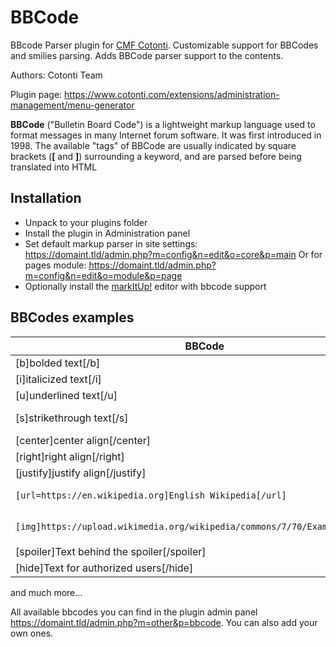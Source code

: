 # BBCode

BBcode Parser plugin for [CMF Cotonti](https://www.cotonti.com). Customizable support for BBCodes and smilies parsing. 
Adds BBCode parser support to the contents.

Authors: Cotonti Team

Plugin page: https://www.cotonti.com/extensions/administration-management/menu-generator

**BBCode** ("Bulletin Board Code") is a lightweight markup language used to format messages in many
Internet forum software. It was first introduced in 1998. The available "tags" of BBCode are 
usually indicated by square brackets (**[** and **]**) surrounding a keyword, and are parsed 
before being translated into HTML

## Installation
- Unpack to your plugins folder
- Install the plugin in Administration panel
- Set default markup parser in site settings: https://domaint.tld/admin.php?m=config&n=edit&o=core&p=main
Or for pages module: https://domaint.tld/admin.php?m=config&n=edit&o=module&p=page
- Optionally install the [markItUp!](https://github.com/Cotonti-Extensions/markitup) editor with bbcode support

## BBCodes examples
| BBCode | Example in HTML/CSS | Output |
|-|-|-|
|[b]bolded text[/b]|`<strong>bolded text</strong>`|**bolded text**|
|[i]italicized text[/i]|`<em>italicized text</em>`|_italicized text_|
|[u]underlined text[/u]|`<span style="text-decoration: underline;">underlined text</span>`| |
|[s]strikethrough text[/s]|`<span style="text-decoration: line-through;">strikethrough text</span>`| ~~strikethrough text~~ |
|[center]center align[/center]|`<div style="text-align:center">center align</div>`||
|[right]right align[/right]|`<div style="text-align:right">right align</div>`||
|[justify]justify align[/justify]|`<div style="text-align:justify">justify align</div>`||
|`[url=https://en.wikipedia.org]English Wikipedia[/url]`|`<a href="https://en.wikipedia.org">English Wikipedia</a>`|[English Wikipedia](https://en.wikipedia.org)|
|`[img]https://upload.wikimedia.org/wikipedia/commons/7/70/Example.png[/img]`|`<img src="https://upload.wikimedia.org/wikipedia/commons/7/70/Example.png" />`|<img src="https://upload.wikimedia.org/wikipedia/commons/7/70/Example.png" />|
|[spoiler]Text behind the spoiler[/spoiler]|||
|[hide]Text for authorized users[/hide]|||
and much more...

All available bbcodes you can find in the plugin admin panel https://domaint.tld/admin.php?m=other&p=bbcode. You can also add your own ones.
